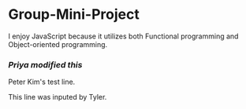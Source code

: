 # Group-Mini-Project


I enjoy JavaScript because it utilizes both Functional programming and Object-oriented programming.

### *Priya modified this*



Peter Kim's test line.

This line was inputed by Tyler. 



